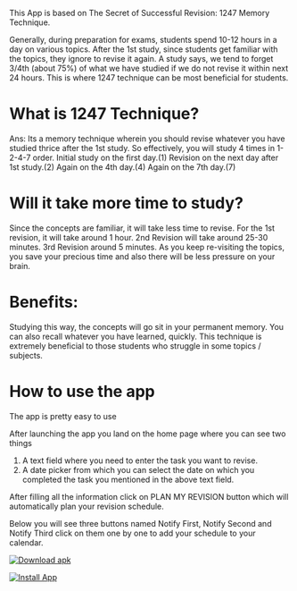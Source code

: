 This App is based on The Secret of Successful Revision: 1247 Memory Technique.

Generally, during preparation for exams, students spend 10-12 hours in a day on various topics.
After the 1st study, since students get familiar with the topics, they ignore to revise it again.
A study says, we tend to forget 3/4th (about 75%) of what we have studied if we do not revise it within next 24 hours.
This is where 1247 technique can be most beneficial for students.

# What is 1247 Technique?
Ans: Its a memory technique wherein you should revise whatever you have studied thrice after the 1st study.
So effectively, you will study 4 times in 1-2-4-7 order.
Initial study on the first day.(1)
Revision on the next day after 1st study.(2)
Again on the 4th day.(4)
Again on the 7th day.(7)

# Will it take more time to study?
Since the concepts are familiar, it will take less time to revise.
For the 1st revision, it will take around 1 hour.
2nd Revision will take around 25-30 minutes.
3rd Revision around 5 minutes.
As you keep re-visiting the topics, you save your precious time and also there will be less pressure on your brain.

# Benefits:
Studying this way, the concepts will go sit in your permanent memory.
You can also recall whatever you have learned, quickly.
This technique is extremely beneficial to those students who struggle in some topics / subjects.

# How to use the app

The app is pretty easy to use

After launching the app you land on the home page where you can see two things

1) A text field where you need to enter the task you want to revise.
2) A date picker from which you can select the date on which you completed the task you mentioned in the above text field.

After filling all the information click on PLAN MY REVISION button which will automatically plan your revision schedule.

Below you will see three buttons named Notify First, Notify Second and Notify Third click on them one by one to add your schedule to your calendar.

[![Download apk](https://custom-icon-badges.herokuapp.com/badge/-Download-blue?style=for-the-badge&logo=download&logoColor=white "Download Apk")](https://github.com/gsamansharma/1247-Revision-Planner/blob/master/release/1247-Revision-Planner.apk?raw=true)

[![Install App](https://custom-icon-badges.herokuapp.com/badge/-Download-blue?style=for-the-badge&logo=download&logoColor=white "Install App using Amazon App Store")](https://www.amazon.com/dp/B0BR62F8VN)

